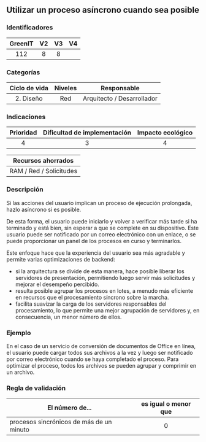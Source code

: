 ## Utilizar un proceso asíncrono cuando sea posible

### Identificadores

| GreenIT | V2  | V3  | V4  |
|:-------:|:---:|:---:|:---:|
| 112     | 8   | 8   |     |

### Categorías

| Ciclo de vida | Niveles | Responsable                |
|:-------------:|:-------:|:--------------------------:|
| 2. Diseño     | Red     | Arquitecto / Desarrollador |

### Indicaciones

| Prioridad | Dificultad de implementación | Impacto ecológico |
|:---------:|:----------------------------:|:-----------------:|
| 4         | 3                            | 4                 |

| Recursos ahorrados      |
|:-----------------------:|
| RAM / Red / Solicitudes |

### Descripción

Si las acciones del usuario implican un proceso de ejecución prolongada, hazlo asíncrono si es posible.

De esta forma, el usuario puede iniciarlo y volver a verificar más tarde si ha terminado y está bien, sin esperar a que se complete en su dispositivo.
Este usuario puede ser notificado por un correo electrónico con un enlace, o se puede proporcionar un panel de los procesos en curso y terminarlos.

Este enfoque hace que la experiencia del usuario sea más agradable y permite varias optimizaciones de backend:

* si la arquitectura se divide de esta manera, hace posible liberar los servidores de presentación, permitiendo luego servir más solicitudes y mejorar el desempeño percibido.
* resulta posible agrupar los procesos en lotes, a menudo más eficiente en recursos que el procesamiento síncrono sobre la marcha.
* facilita suavizar la carga de los servidores responsables del procesamiento, lo que permite una mejor agrupación de servidores y, en consecuencia, un menor número de ellos.

### Ejemplo

En el caso de un servicio de conversión de documentos de Office en línea, el usuario puede cargar todos sus archivos a la vez y luego
ser notificado por correo electrónico cuando se haya completado el proceso. Para optimizar el proceso, todos los archivos se pueden agrupar y comprimir en un archivo.

### Regla de validación

| El número de...                          | es igual o menor que |
|------------------------------------------|:--------------------:|
| procesos sincrónicos de más de un minuto | 0                    |
